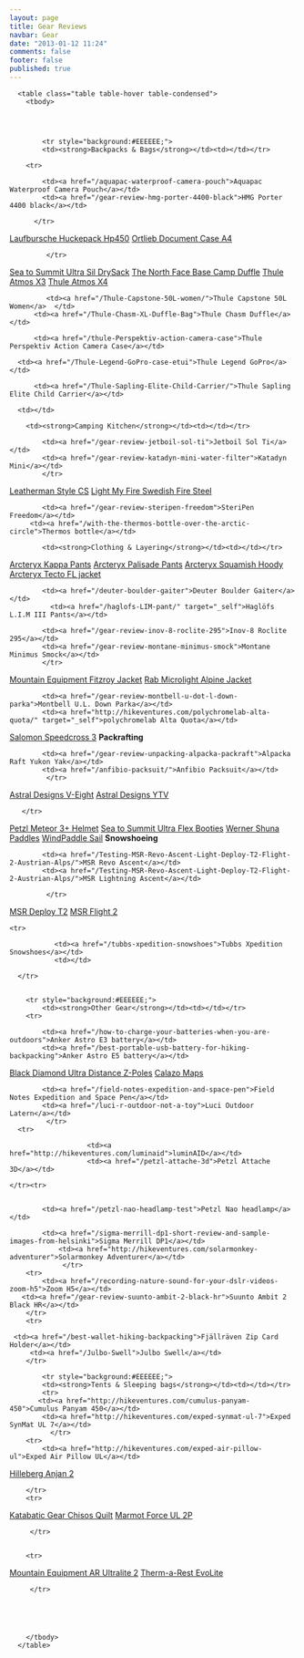```yaml
---
layout: page
title: Gear Reviews
navbar: Gear
date: "2013-01-12 11:24"
comments: false
footer: false
published: true
---
```


<div class="table">

      <table class="table table-hover table-condensed">
        <tbody>
 


 
            <tr style="background:#EEEEEE;">
            <td><strong>Backpacks & Bags</strong></td><td></td></tr>
        
        <tr>

            <td><a href="/aquapac-waterproof-camera-pouch">Aquapac Waterproof Camera Pouch</a></td>
            <td><a href="/gear-review-hmg-porter-4400-black">HMG Porter 4400 black</a></td>
            
          </tr>  
           
   <tr>
   <td><a href="/gear-review-laufbursche-huckepack-hp450">Laufbursche Huckepack Hp450</a></td>
             <td><a href="/gear-review-ortlieb-document-case-a4">Ortlieb Document Case A4</a></td>
             
             </tr>
 <tr>
          <td><a href="/gear-review-sea-to-summit-ultra-sil-drysack">Sea to Summit Ultra Sil DrySack</a></td>
          <td><a href="/gear-review-the-north-face-base-camp-duffle">The North Face Base Camp Duffle</a></td>

 </tr>
          
<tr>
             <td><a href="/Thule-Atmos-X3">Thule Atmos X3</a></td>
             <td><a href="/Thule-Atmos-X4/">Thule Atmos X4</a></td>
             </tr>
             <tr>
             
             <td><a href="/Thule-Capstone-50L-women/">Thule Capstone 50L Women</a>  </td>
          <td><a href="/Thule-Chasm-XL-Duffle-Bag">Thule Chasm Duffle</a></td>
</tr>

<tr>
        

          <td><a href="/thule-Perspektiv-action-camera-case">Thule Perspektiv Action Camera Case</a></td>

      <td><a href="/Thule-Legend-GoPro-case-etui">Thule Legend GoPro</a></td>
       
             

 </tr>

<tr>
        

          <td><a href="/Thule-Sapling-Elite-Child-Carrier/">Thule Sapling Elite Child Carrier</a></td>

      <td></td>
       
             

 </tr>
      
 
 
 
<tr style="background:#EEEEEE;">
        
        <td><strong>Camping Kitchen</strong></td><td></td></tr>
        
 <tr>

            <td><a href="/gear-review-jetboil-sol-ti">Jetboil Sol Ti</a></td>
            <td><a href="/gear-review-katadyn-mini-water-filter">Katadyn Mini</a></td>
            </tr>

 <tr>
            <td><a href="/leatherman-style-cs">Leatherman Style CS</a></td>
            	<td><a href="/my-three-favourite-hiking-items">Light My Fire Swedish Fire Steel</a></td>

</tr>

 <tr>
         
            <td><a href="/gear-review-steripen-freedom">SteriPen Freedom</a></td>
         <td><a href="/with-the-thermos-bottle-over-the-arctic-circle">Thermos bottle</a></td>

  </tr>

       







  <tr style="background:#EEEEEE;">

            <td><strong>Clothing & Layering</strong></td><td></td></tr>

<tr>
            <td><a href="/arcteryx-kappa-pant">Arcteryx Kappa Pants</a></td>
            <td><a href="/gear-review-arcteryx-palisade-pants">Arcteryx Palisade Pants</a></td>
             </tr>

<tr>
   		<td><a href="/gear-review-arcteryx-squamish-hoody">Arcteryx Squamish Hoody</a></td>
   		    <td><a href="/arcteryx-tecto-fl-jacket">Arcteryx Tecto FL jacket</a></td>
 </tr>
 
<tr>

       
            <td><a href="/deuter-boulder-gaiter">Deuter Boulder Gaiter</a></td>
              <td><a href="/haglofs-LIM-pant/" target="_self">Haglöfs L.I.M III Pants</a></td>

</tr>

 <tr>

            <td><a href="/gear-review-inov-8-roclite-295">Inov-8 Roclite 295</a></td>
            <td><a href="/gear-review-montane-minimus-smock">Montane Minimus Smock</a></td>
            </tr>

 <tr>
           <td><a href="/Mountain-Equipment-Fitzroy-Jacket/">Mountain Equipment Fitzroy Jacket</a></td>
                 <td><a href="/hiking-gear-rab-alpine-mircrolight">Rab Microlight Alpine Jacket</a></td>

</tr>
 <tr> 
            
        	<td><a href="/gear-review-montbell-u-dot-l-down-parka">Montbell U.L. Down Parka</a></td>
        	<td><a href="http://hikeventures.com/polychromelab-alta-quota/" target="_self">polychromelab Alta Quota</a></td>

   </tr>
    <tr>
            <td><a href="http://hikeventures.com/salomon-speedcross-3/" target="_self">Salomon Speedcross 3</a></td>
            <td></td>
          
  </tr>
  
  
  
  
  


<tr style="background:#EEEEEE;">
        <td><strong>Packrafting</strong></td><td></td></tr>
          <tr>

            <td><a href="/gear-review-unpacking-alpacka-packraft">Alpacka Raft Yukon Yak</a></td>
            <td><a href="/anfibio-packsuit/">Anfibio Packsuit</a></td>
             </tr>
<tr>
<td><a href="/astral-v-eight/">Astral Designs V-Eight</a></td>
            <td><a href="/astral-ytv">Astral Designs YTV</a></td>
           


      
       </tr>
<tr>
      <td><a href="/petzl-meteor-3-plus-helmet">Petzl Meteor 3+ Helmet</a></td>
      <td><a href="/Sea-to-Summit-Ultra-Flex-Booties">Sea to Summit Ultra Flex Booties</a></td>
      
</tr>
<tr>
<td><a href="/gear-preview-werner-shuna-paddles">Werner Shuna Paddles</a></td>
      <td><a href="/windpaddle-sails-for-packrafting">WindPaddle Sail</a></td>
      
     
</tr>
        

<tr style="background:#EEEEEE;">
        	<td><strong>Snowshoeing</strong></td><td></td></tr>
        <tr>

            <td><a href="/Testing-MSR-Revo-Ascent-Light-Deploy-T2-Flight-2-Austrian-Alps/">MSR Revo Ascent</a></td>
            <td><a href="/Testing-MSR-Revo-Ascent-Light-Deploy-T2-Flight-2-Austrian-Alps/">MSR Lightning Ascent</a></td>
            
             </tr>
<tr>
            <td><a href="/Testing-MSR-Revo-Ascent-Light-Deploy-T2-Flight-2-Austrian-Alps/">MSR Deploy T2</a></td>
            <td><a href="/Testing-MSR-Revo-Ascent-Light-Deploy-T2-Flight-2-Austrian-Alps/">MSR Flight 2</a></td>
      </tr>
            
    <tr>
            
               <td><a href="/tubbs-xpedition-snowshoes">Tubbs Xpedition Snowshoes</a></td>
               <td></td>
            
      </tr>
        
        
        <tr style="background:#EEEEEE;">
        	<td><strong>Other Gear</strong></td><td></td></tr>
        <tr>

            <td><a href="/how-to-charge-your-batteries-when-you-are-outdoors">Anker Astro E3 battery</a></td>
            <td><a href="/best-portable-usb-battery-for-hiking-backpacking">Anker Astro E5 battery</a></td>
 </tr>
      <tr>
            <td><a href="/gear-review-black-diamond-ultra-distance-z-pole">Black Diamond Ultra Distance Z-Poles</a></td>
            <td><a href="http://hikeventures.com/waterproof-maps">Calazo Maps</a></td>
      </tr>
      <tr>
               
            <td><a href="/field-notes-expedition-and-space-pen">Field Notes Expedition and Space Pen</a></td>
            <td><a href="/luci-r-outdoor-not-a-toy">Luci Outdoor Latern</a></td>
             </tr>
      <tr>
                       
                       <td><a href="http://hikeventures.com/luminaid">luminAID</a></td>
                       <td><a href="/petzl-attache-3d">Petzl Attache 3D</a></td>

	</tr><tr>
               		
               
            <td><a href="/petzl-nao-headlamp-test">Petzl Nao headlamp</a></td>
<td></td>
        </tr>



       
       
  

<tr>

            <td><a href="/sigma-merrill-dp1-short-review-and-sample-images-from-helsinki">Sigma Merrill DP1</a></td>
             	<td><a href="http://hikeventures.com/solarmonkey-adventurer">Solarmonkey Adventurer</a></td>
             	 </tr>
        <tr>
        	<td><a href="/recording-nature-sound-for-your-dslr-videos-zoom-h5">Zoom H5</a></td>   
       <td><a href="/gear-review-suunto-ambit-2-black-hr">Suunto Ambit 2 Black HR</a></td>
        </tr>
        <tr>
  
	 <td><a href="/best-wallet-hiking-backpacking">Fjällräven Zip Card Holder</a></td>
         <td><a href="/Julbo-Swell">Julbo Swell</a></td>
        </tr>

            <tr style="background:#EEEEEE;">
            <td><strong>Tents & Sleeping bags</strong></td><td></td></tr>
            <tr>
           <td><a href="http://hikeventures.com/cumulus-panyam-450">Cumulus Panyam 450</a></td>
            <td><a href="http://hikeventures.com/exped-synmat-ul-7">Exped SynMat UL 7</a></td>
              </tr>
        <tr>
            <td><a href="http://hikeventures.com/exped-air-pillow-ul">Exped Air Pillow UL</a></td>
<td><a href="/gear-review-hilleberg-anjan-for-the-summer">Hilleberg Anjan 2</a></td>

        </tr>
        <tr>

<td><a href="/gear-review-katabatic-gear-chisos">Katabatic Gear Chisos Quilt</a></td>
              <td><a href="/Marmot-Force-UL-2P/" target="_self">Marmot Force UL 2P</a></td>
            
          

         </tr>
       
       
        <tr>

  <td><a href="/mountain-equipment-ar-ultralite-2/" target="_self">Mountain Equipment AR Ultralite 2</a></td>
            <td><a href="http://www.hikeventures.com/Therm-a-Rest-EvoLite/">Therm-a-Rest EvoLite</a></td>
            

         </tr>




        
        </tbody>
      </table>
</div>
